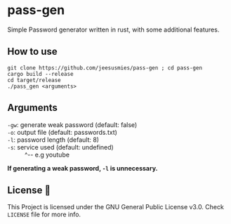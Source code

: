 # pass-gen
Simple Password generator written in rust, with some additional features.


## How to use
```
git clone https://github.com/jeesusmies/pass-gen ; cd pass-gen
cargo build --release
cd target/release
./pass_gen <arguments>
```

## Arguments
`-gw`: generate weak password (default: false)  
`-o`: output file (default: passwords.txt)  
`-l`: password length (default: 8)  
`-s`: service used (default: undefined)  
&nbsp;  &nbsp;  &nbsp;  &nbsp;  &nbsp;  ^-- e.g youtube  
  
**If generating a weak password, `-l` is unnecessary.**


## License :scroll:
This Project is licensed under the GNU General Public License v3.0. Check `LICENSE` file for more info.

